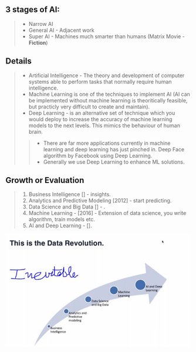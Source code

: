 ## 3 stages of AI:
>* Narrow AI
>* General AI - Adjacent work
>* Super AI - Machines much smarter than humans (Matrix Movie - **Fiction**)


## Details
>* Artificial Intelligence - The theory and development of computer systems able to perform tasks that normally require human intelligence. 
>* Machine Learning is one of the techniques to implement AI (AI can be implemented without machine learning is theoritically feasible, but practicly very difficult to create and maintain).
>* Deep Learning - is an alternative set of technique which you would deploy to increase the accuracy of machine learning models to the next levels. This mimics the behaviour of human brain.
>>* There are far more applications currently in machine learning and deep learning has just pinched in. Deep Face algorithm by Facebook using Deep Learning.
>>* Generally we use Deep Learning to enhance ML solutions.

## Growth or Evaluation
>1. Business Intelligence [] - insights.
>2. Analytics and Predictive Modeling [2012] - start predicting.
>3. Data Science and Big Data [] - .
>4. Machine Learning - [2016] - Extension of data science, you write algorithm, train models etc.
>5. AI and Deep Learning - [].

![30_InevitableChanges.jpg](images/30_InevitableChanges.jpg)

 
